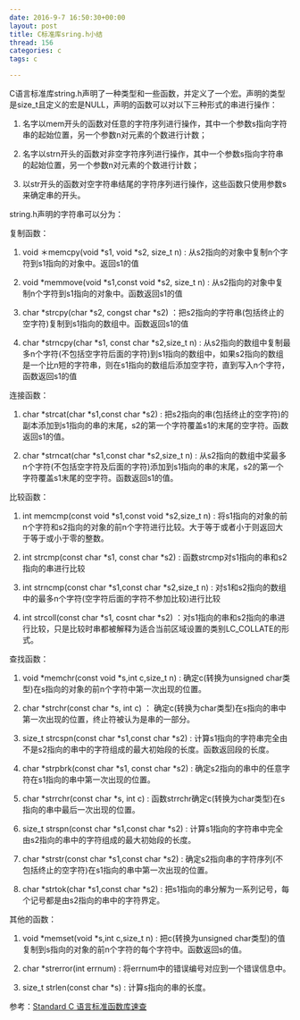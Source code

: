 ```yaml
---
date: 2016-9-7 16:50:30+00:00
layout: post
title: C标准库sring.h小结
thread: 156
categories: c
tags: c

---
```


C语言标准库string.h声明了一种类型和一些函数，并定义了一个宏。声明的类型是size_t且定义的宏是NULL，声明的函数可以对以下三种形式的串进行操作：

1. 名字以mem开头的函数对任意的字符序列进行操作，其中一个参数s指向字符串的起始位置，另一个参数n对元素的个数进行计数；

2. 名字以strn开头的函数对非空字符序列进行操作，其中一个参数s指向字符串的起始位置，另一个参数n对元素的个数进行计数；

3. 以str开头的函数对空字符串结尾的字符序列进行操作，这些函数只使用参数s来确定串的开头。

string.h声明的字符串可以分为：

复制函数：

1. void ＊memcpy(void *s1, void *s2, size_t n) : 从s2指向的对象中复制n个字符到s1指向的对象中。返回s1的值

2. void *memmove(void *s1,const void *s2, size_t n) : 从s2指向的对象中复制n个字符到s1指向的对象中。函数返回s1的值

3. char *strcpy(char *s2, congst char *s2) ：把s2指向的字符串(包括终止的空字符)复制到s1指向的数组中。函数返回s1的值

4. char *strncpy(char *s1, const char *s2,size_t n) : 从s2指向的数组中复制最多n个字符(不包括空字符后面的字符)到s1指向的数组中，如果s2指向的数组是一个比n短的字符串，则在s1指向的数组后添加空字符，直到写入n个字符，函数返回s1的值

连接函数：

1. char *strcat(char *s1,const char *s2) : 把s2指向的串(包括终止的空字符)的副本添加到s1指向的串的末尾，s2的第一个字符覆盖s1的末尾的空字符。函数返回s1的值。

2. char *strncat(char *s1,const char *s2,size_t n) : 从s2指向的数组中奖最多n个字符(不包括空字符及后面的字符)添加到s1指向的串的末尾，s2的第一个字符覆盖s1末尾的空字符。函数返回s1的值。

比较函数：

1. int memcmp(const void *s1,const void *s2,size_t n) : 将s1指向的对象的前n个字符和s2指向的对象的前n个字符进行比较。大于等于或者小于则返回大于等于或小于零的整数。

2. int strcmp(const char *s1, const char *s2) : 函数strcmp对s1指向的串和s2指向的串进行比较

3. int strncmp(const char *s1,const char *s2,size_t n) : 对s1和s2指向的数组中的最多n个字符(空字符后面的字符不参加比较)进行比较

4. int strcoll(const char *s1, cosnt char *s2) ：对s1指向的串和s2指向的串进行比较，只是比较时串都被解释为适合当前区域设置的类别LC_COLLATE的形式。

查找函数：

1. void *memchr(const void *s,int c,size_t n) : 确定c(转换为unsigned char类型)在s指向的对象的前n个字符中第一次出现的位置。

2. char *strchr(const char *s, int c) ： 确定c(转换为char类型)在s指向的串中第一次出现的位置，终止符被认为是串的一部分。

3. size_t strcspn(const char *s1,const char *s2) : 计算s1指向的字符串完全由不是s2指向的串中的字符组成的最大初始段的长度。函数返回段的长度。

4. char *strpbrk(const char *s1, const char *s2) : 确定s2指向的串中的任意字符在s1指向的串中第一次出现的位置。

5. char *strrchr(const char *s, int c) : 函数strrchr确定c(转换为char类型)在s指向的串中最后一次出现的位置。

6. size_t strspn(const char *s1,const char *s2) : 计算s1指向的字符串中完全由s2指向的串中的字符组成的最大初始段的长度。

7. char *strstr(const char *s1,const char *s2) : 确定s2指向串的字符序列(不包括终止的空字符)在s1指向的串中第一次出现的位置。

8. char *strtok(char *s1,const char *s2) : 把s1指向的串分解为一系列记号，每个记号都是由s2指向的串中的字符界定。

其他的函数：

1. void *memset(void *s,int c,size_t n) : 把c(转换为unsigned char类型)的值复制到s指向的对象的前n个字符的每个字符中。函数返回s的值。

2. char *strerror(int errnum) : 将errnum中的错误编号对应到一个错误信息中。

3. size_t strlen(const char *s) : 计算s指向的串的长度。





参考：[Standard C 语言标准函数库速查](http://ganquan.info/standard-c/)



















 




















